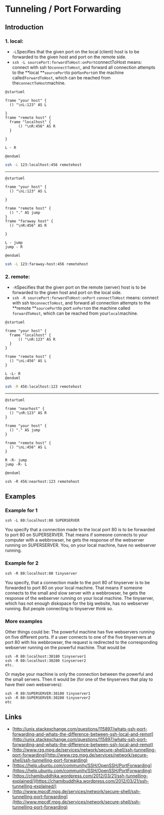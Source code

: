 # Tunneling / Port Forwarding

## Introduction

### 1. local:

* `-L`Specifies that the given port on the local (client) host is to be forwarded to the given host and port on the remote side.
* `ssh -L sourcePort:forwardToHost:onPort`connectToHost means: connect with ssh to`connectToHost`, and forward all connection attempts to the **local **`sourcePort`to port`onPort`on the machine called`forwardToHost`, which can be reached from the`connectToHost`machine.



<!-- 
```
 your host              remotehost
╔══════════╗           ╔══════════╗
║          ║           ║localhost ║
║          ║           ║          ║
║         L:123-------R:456       ║
╚══════════╝           ╚══════════╝
``` 
-->

```plantuml
@startuml

frame "your host" {
  () "\nL:123" AS L

}
frame "remote host" {
  frame "localhost" {
      () "\nR:456" AS R
  }

}

L - R

@enduml
```
```bash
ssh -L 123:localhost:456 remotehost
```

---


<!--
```
 your host             remotehost             faraway-host
╔══════════╗          ╔══════════╗            ╔══════════╗
║          ║          ║          ║            ║          ║
║          ║          ║          ║            ║          ║
║         L:123------------------------------R:456       ║
╚══════════╝          ╚══════════╝            ╚══════════╝
```
-->
```plantuml
@startuml

frame "your host" {
  () "\nL:123" AS L
  
}

frame "remote host" {
  () "." AS jump
}
frame "faraway host" {
  () "\nR:456" AS R

}

L - jump
jump - R

@enduml
```
```bash
ssh -L 123:faraway-host:456 remotehost
```



### 2. remote:

* `-R`Specifies that the given port on the remote (server) host is to be forwarded to the given host and port on the local side.
* `ssh -R sourcePort:forwardToHost:onPort` `connectToHost` means: connect with ssh to`connectToHost`, and forward all connection attempts to the **remote **`sourcePort`to port `onPort`on the machine called `forwardToHost`, which can be reached from your`local`machine.

<!--
```
 your host              remotehost
╔══════════╗           ╔══════════╗
║localhost ║           ║          ║
║          ║           ║          ║
║         R:123-------L:456       ║
╚══════════╝           ╚══════════╝
```
-->
```plantuml
@startuml

frame "your host" {
  frame "localhost" {
      () "\nR:123" AS R
  }
}

frame "remote host" {
  () "\nL:456" AS L
}

L -L- R
@enduml
```
```bash
ssh -R 456:localhost:123 remotehost
```


---

<!--
```
 nearhost              your host               remotehost
╔══════════╗          ╔══════════╗            ╔══════════╗
║          ║          ║          ║            ║          ║
║          ║          ║          ║            ║          ║
║         R:123------------------------------L:456       ║
╚══════════╝          ╚══════════╝            ╚══════════╝
```
-->
```plantuml
@startuml

frame "nearhost" {
  () "\nR:123" AS R  
}

frame "your host" {
  () "." AS jump
}

frame "remote host" {
  () "\nL:456" AS L
}

R -R- jump
jump -R- L

@enduml
```
```
ssh -R 456:nearhost:123 remotehost
```



## Examples

### Example for 1

```
ssh -L 80:localhost:80 SUPERSERVER
```

You specify that a connection made to the local port 80 is to be forwarded to port 80 on SUPERSERVER. That means if someone connects to your computer with a webbrowser, he gets the response of the webserver running on SUPERSERVER. You, on your local machine, have no webserver running.

### Example for 2

```
ssh -R 80:localhost:80 tinyserver
```

You specify, that a connection made to the port 80 of tinyserver is to be forwarded to port 80 on your local machine. That means if someone connects to the small and slow server with a webbrowser, he gets the response of the webserver running on your local machine. The tinyserver, which has not enough diskspace for the big website, has no webserver running. But people connecting to tinyserver think so.

### More examples

Other things could be: The powerful machine has five webservers running on five different ports. If a user connects to one of the five tinyservers at port 80 with his webbrowser, the request is redirected to the corresponding webserver running on the powerful machine. That would be

```
ssh -R 80:localhost:30180 tinyserver1
ssh -R 80:localhost:30280 tinyserver2
etc.
```

Or maybe your machine is only the connection between the powerful and the small servers. Then it would be (for one of the tinyservers that play to have their own webservers):

```
ssh -R 80:SUPERSERVER:30180 tinyserver1
ssh -R 80:SUPERSERVER:30280 tinyserver2
etc
```

## Links

* [http://unix.stackexchange.com/questions/115897/whats-ssh-port-forwarding-and-whats-the-difference-between-ssh-local-and-remot](http://unix.stackexchange.com/questions/115897/whats-ssh-port-forwarding-and-whats-the-difference-between-ssh-local-and-remot)
* [http://www.rzg.mpg.de/services/network/secure-shell/ssh-tunnelling-port-forwarding](http://www.rzg.mpg.de/services/network/secure-shell/ssh-tunnelling-port-forwarding)
* [https://help.ubuntu.com/community/SSH/OpenSSH/PortForwarding](https://help.ubuntu.com/community/SSH/OpenSSH/PortForwarding)
* [https://chamibuddhika.wordpress.com/2012/03/21/ssh-tunnelling-explained/](https://chamibuddhika.wordpress.com/2012/03/21/ssh-tunnelling-explained/)
* [http://www.mpcdf.mpg.de/services/network/secure-shell/ssh-tunnelling-port-forwarding](http://www.mpcdf.mpg.de/services/network/secure-shell/ssh-tunnelling-port-forwarding)



